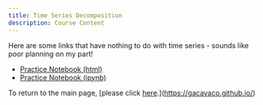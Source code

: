 ```yaml
---
title: Time Series Decomposition
description: Course Content
---
```


Here are some links that have nothing to do with time series - sounds like poor planning on my part!
*  [Practice Notebook (html)](PracticeNotebookUpload.html)
*  [Practice Notebook (ipynb)](PracticeNotebookUpload.ipynb)  

To return to the main page, [please click [here](https://gacavaco.github.io/).](https://gacavaco.github.io/)
